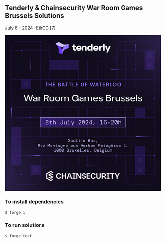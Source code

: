 ## Tenderly & Chainsecurity War Room Games Brussels Solutions
July 8 - 2024 -EthCC [7]

![Alt text](image.png)

### To install dependencies

```shell
$ forge i
```

### To run solutions

```shell
$ forge test
```
